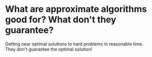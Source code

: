 # What are approximate algorithms good for? What don't they guarantee?
Getting near optimal solutions to hard problems in reasonable time.<br>They don't guarantee the optimal solution!

